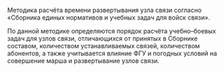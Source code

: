 Методика расчёта времени развертывания узла связи согласно «Сборника единых нормативов и учебных задач для войск связи».

По данной методике определяются порядок расчёта учебно–боевых задач для узлов связи, отличающихся от принятых в Сборнике составом, количеством устанавливаемых связей, количеством абонентов, а также учитывается влияние ФГУ и погодных условий на совершение марша и развертывание узлов связи.

